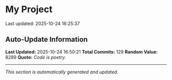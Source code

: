 # My Project


Last updated: 2025-10-24 16:25:37








































































































































































































































































































































































































































































































































## Auto-Update Information

**Last Updated:** 2025-10-24 16:50:21
**Total Commits:** 129
**Random Value:** 8289
**Quote:** _Code is poetry._

---
_This section is automatically generated and updated._
